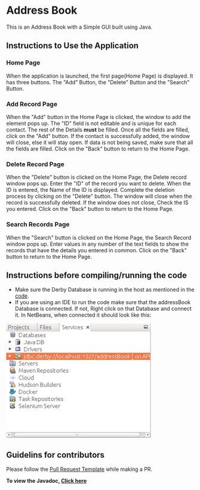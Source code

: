 # Address Book

This is an Address Book with a Simple GUI built using Java.

## Instructions to Use the Application

### Home Page

When the application is launched, the first page(Home Page) is displayed. It has three buttons. 
The "Add" Button, the "Delete" Button and the "Search" Button.

### Add Record Page

When the "Add" button in the Home Page is clicked, the window to add the element pops up.
The "ID" field is not editable and is unique for each contact. The rest of the Details **must** be filled.
Once all the fields are filled, click on the "Add" button. If the contact is successfully added, the window will close, else it will stay open.
If data is not being saved, make sure that all the fields are filled. Click on the "Back" button to return to the Home Page.

### Delete Record Page

When the "Delete" button is clicked on the Home Page, the Delete record window pops up. Enter the "ID" of the record you want to delete.
When the ID is entered, the Name of the ID is displayed. Complete the deletion process by clicking on the "Delete" button.
The window will close when the record is successfully deleted. If the window does not close, Check the IS you entered. Click on the "Back" button to return to the Home Page.

### Search Records Page

When the "Search" button is clicked on the Home Page, the Search Record window pops up.
Enter values in any number of the text fields to show the records that have the details you entered in common.
Click on the "Back" button to return to the Home Page.

## Instructions before compiling/running the code
* Make sure the Derby Database is running in the host as mentioned in the [code](https://github.com/BBloggsbott/Address-Book/blob/master/src/dbmanager/DBHandler.java).
* If you are using an IDE to run the code make sure that the addressBook Database is connected. If not, Right
click on that Database and connect it. In NetBeans, when connected it should look like this:

 ![Database Connected](db-connected.png)

## Guidelins for contributors

Please follow the [Pull Request Template](https://github.com/BBloggsbott/Address-Book/blob/master/PULL_REQUEST_TEMPLATE.md1111) while making a PR.

**To view the Javadoc, [Click here](https://bbloggsbott.github.io/Address-Book/)**
